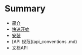 # Summary

* [简介](README.md)
* [快速开始](quick_start.md)
* [安装](setup.md)
* [API 规范](api_conventions .md)
* 文档API

